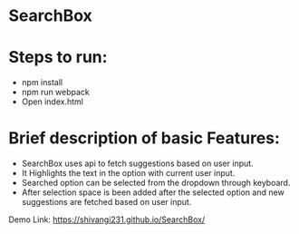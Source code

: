 # SearchBox

Steps to run:
=============
 - npm install
 - npm run webpack
 - Open index.html

Brief description of basic Features:
====================================
- SearchBox uses api to fetch suggestions based on user input.
- It Highlights the text in the option with current user input.
- Searched option can be selected from the dropdown through keyboard.
- After selection space is been added after the selected option and new suggestions are fetched based on user input.

Demo Link: https://shivangi231.github.io/SearchBox/

